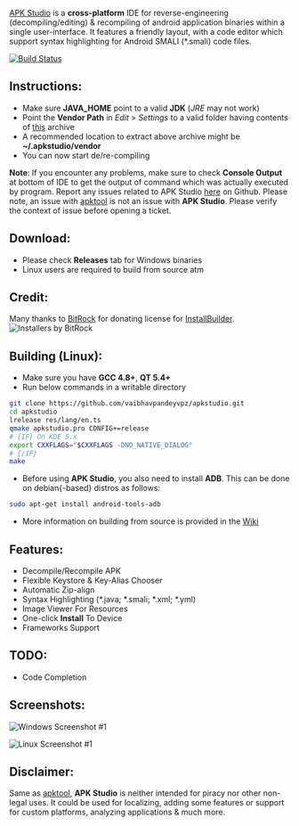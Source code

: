 [APK Studio](https://github.com/vaibhavpandeyvpz/apkstudio) is a **cross-platform** IDE for reverse-engineering (decompiling/editing) & recompiling of android application binaries within a single user-interface. It features a friendly layout, with a code editor which support syntax highlighting for Android SMALI (*.smali) code files.

[![Build Status](https://travis-ci.org/vaibhavpandeyvpz/apkstudio.svg)](https://travis-ci.org/vaibhavpandeyvpz/apkstudio)

Instructions:
--------
- Make sure **JAVA_HOME** point to a valid **JDK** (*JRE* may not work)
- Point the **Vendor Path** in *Edit* > *Settings* to a valid folder having contents of [this](https://bintray.com/artifact/download/vaibhavpandeyvpz/generic/2015.10.29/vendor.zip) archive
- A recommended location to extract above archive might be **~/.apkstudio/vendor**
- You can now start de/re-compiling

**Note**: If you encounter any problems, make sure to check **Console Output** at bottom of IDE to get the output of command which was actually executed by program. Report any issues related to APK Studio [here](https://github.com/vaibhavpandeyvpz/apkstudio/issues) on Github. Please note, an issue with [apktool](http://ibotpeaches.github.io/Apktool/) is not an issue with **APK Studio**. Please verify the context of issue before opening a ticket.

Download:
--------
-   Please check **Releases** tab for Windows binaries
-   Linux users are required to build from source atm

Credit:
--------
Many thanks to [BitRock](http://bitrock.com/) for donating license for [InstallBuilder](http://installbuilder.bitrock.com/).
![Installers by BitRock](https://raw.githubusercontent.com/vaibhavpandeyvpz/apkstudio/master/external/bitrock.png "Installers by BitRock")


Building (Linux):
--------
- Make sure you have **GCC 4.8+**, **QT 5.4+**
- Run below commands in a writable directory
```bash
git clone https://github.com/vaibhavpandeyvpz/apkstudio.git
cd apkstudio
lrelease res/lang/en.ts
qmake apkstudio.pro CONFIG+=release
# {IF} On KDE 5.x
export CXXFLAGS="$CXXFLAGS -DNO_NATIVE_DIALOG"
# {/IF}
make
```
- Before using **APK Studio**, you also need to install **ADB**. This can be done on debian{-based} distros as follows:
```bash
sudo apt-get install android-tools-adb
```
- More information on building from source is provided in the [Wiki](https://github.com/vaibhavpandeyvpz/apkstudio/wiki)

Features:
---------------------------------
- Decompile/Recompile APK
- Flexible Keystore & Key-Alias Chooser
- Automatic Zip-align
- Syntax Highlighting (*.java; *.smali; *.xml; *.yml)
- Image Viewer For Resources
- One-click **Install** To Device
- Frameworks Support

TODO:
-------------
- Code Completion

Screenshots:
-------------
![Windows Screenshot #1](https://raw.githubusercontent.com/vaibhavpandeyvpz/apkstudio/master/external/screenshots/windows-1.png "Windows Screenshot #1")

![Linux Screenshot #1](https://raw.githubusercontent.com/vaibhavpandeyvpz/apkstudio/master/external/screenshots/linux-1.png "Linux Screenshot #1")

Disclaimer:
-------------
Same as [apktool](http://ibotpeaches.github.io/Apktool/), **APK Studio** is neither intended for piracy nor other non-legal uses. It could be used for localizing, adding some features or support for custom platforms, analyzing applications &amp; much more.
